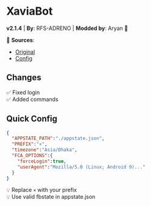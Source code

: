 
# XaviaBot  
**v2.1.4** | **By**: RFS-ADRENO | **Modded by**: Aryan 🎀 

🔗 **Sources**:  
- [Original](https://github.com/XaviaTeam/XaviaBot)  
- [Config](https://github.com/aryannix/Xaviabot/blob/main/config/config.main.json)  

## Changes  
✅ Fixed login  
✅ Added commands  

## Quick Config  
```json
{
  "APPSTATE_PATH":"./appstate.json",
  "PREFIX":"×",
  "timezone":"Asia/Dhaka",
  "FCA_OPTIONS":{
    "forceLogin":true,
    "userAgent":"Mozilla/5.0 (Linux; Android 9)..."
  }
}
```

💡 Replace `×` with your prefix  
💡 Use valid fbstate in appstate.json 
